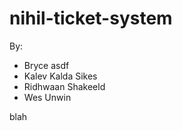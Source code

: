 nihil-ticket-system
===================

By:
* Bryce asdf
* Kalev Kalda Sikes
* Ridhwaan Shakeeld
* Wes Unwin

blah
